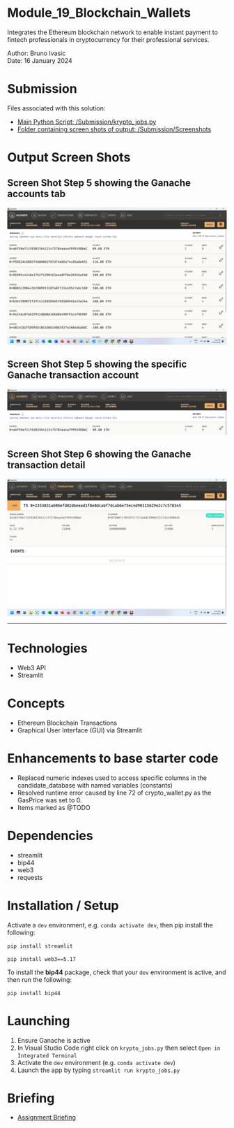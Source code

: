 # Module_19_Blockchain_Wallets
Integrates the Ethereum blockchain network to enable instant payment to fintech professionals in cryptocurrency for their professional services.



Author: Bruno Ivasic   
Date: 16 January 2024

# Submission  
Files associated with this solution:   
* [Main Python Script: /Submission/krypto_jobs.py](./Submission/krypto_jobs.py)
* [Folder containing screen shots of output: /Submission/Screenshots](./Submission/Screenshots)


# Output Screen Shots
## Screen Shot Step 5 showing the Ganache accounts tab
![alt="Screen Shot Step 5 showing the Ganache accounts tab"](./Submission/Screenshots/Screenshot_step_5.png)

## Screen Shot Step 5 showing the specific Ganache transaction account
![alt="Screen Shot Step 5 showing the specific Ganache transaction account"](./Submission/Screenshots/Screenshot_step_5_tx.png)


## Screen Shot Step 6 showing the Ganache transaction detail
![alt="Screen Shot Step 6 showing the Ganache transaction detail"](./Submission/Screenshots/Screenshot_step_6.png)

---

# Technologies
* Web3 API
* Streamlit

# Concepts
* Ethereum Blockchain Transactions
* Graphical User Interface (GUI) via Streamlit


# Enhancements to base starter code
* Replaced numeric indexes used to access specific columns in the candidate_database with named variables (constants) 
* Resolved runtime error caused by line 72 of crypto_wallet.py as the GasPrice was set to 0.
* Items marked as @TODO

# Dependencies
* streamlit
* bip44
* web3
* requests


# Installation / Setup
Activate a `dev` environment, e.g. `conda activate dev`, then pip install the following:
```
pip install streamlit
```

```shell
pip install web3==5.17
```


To install the **bip44**  package, check that your `dev` environment is active, and then run the following:

```shell
pip install bip44
```

# Launching
1. Ensure Ganache is active
2. In Visual Studio Code right click on `krypto_jobs.py` then select `Open in Integrated Terminal`
3. Activate the `dev` environment (e.g. `conda activate dev`)
4. Launch the app by typing `streamlit run krypto_jobs.py`


# Briefing
* [Assignment Briefing](./README.md)
